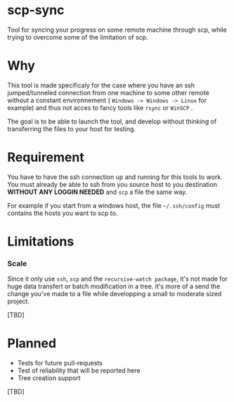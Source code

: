 # scp-sync
Tool for syncing your progress on some remote machine through scp, while trying to overcome some of the limitation of scp.

# Why 
This tool is made specificaly for the case where you have an ssh jumped/tunneled connection from one machine to some other remote without a constant environnement ( ```Windows -> Windows -> Linux``` for example) and thus not acces to fancy tools like ```rsync``` or ```WinSCP``` . 

The goal is to be able to launch the tool, and develop without thinking of transferring the files to your host for testing. 

# Requirement 

You have to have the ssh connection up and running for this tools to work. You must already be able to ssh from you source host to you destination **WITHOUT ANY LOGGIN NEEDED** and ```scp``` a file the same way. 

For example if you start from a windows host, the file ```~/.ssh/config``` must contains the hosts you want to scp to.

# Limitations

### Scale
Since it only use ```ssh```, ```scp``` and the ```recursive-watch package```, it's not made for huge data transfert or batch modification in a tree.  it's more of a send the change you've made to a file while developping a small to moderate sized project. 

[TBD]

# Planned

- Tests for future pull-requests
- Test of reliability that will be reported here
- Tree creation support

[TBD]
